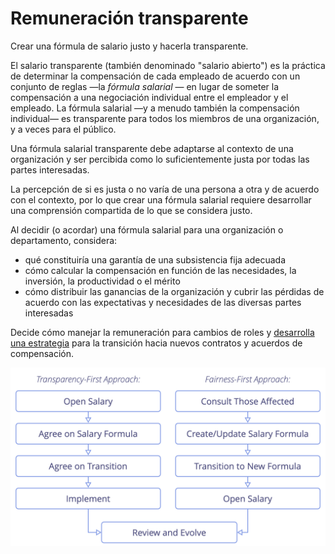 # Remuneración transparente

<summary>
Crear una fórmula de salario justo y hacerla transparente.
</summary>

El salario transparente (también denominado "salario abierto") es la práctica de determinar la compensación de cada empleado de acuerdo con un conjunto de reglas —la _fórmula salarial_ — en lugar de someter la compensación a una negociación individual entre el empleador y el empleado. La fórmula salarial —y a menudo también la compensación individual— es transparente para todos los miembros de una organización, y a veces para el público.

Una fórmula salarial transparente debe adaptarse al contexto de una organización y ser percibida como lo suficientemente justa por todas las partes interesadas.

La percepción de si es justa o no varía de una persona a otra y de acuerdo con el contexto, por lo que crear una fórmula salarial requiere desarrollar una comprensión compartida de lo que se considera justo.

Al decidir (o acordar) una fórmula salarial para una organización o departamento, considera:

- qué constituiría una garantía de una subsistencia fija adecuada
- cómo calcular la compensación en función de las necesidades, la inversión, la productividad o el mérito
- cómo distribuir las ganancias de la organización y cubrir las pérdidas de acuerdo con las expectativas y necesidades de las diversas partes interesadas

Decide cómo manejar la remuneración para cambios de roles y [desarrolla una estrategia](section:clarify-and-develop-strategy) para la transición hacia nuevos contratos y acuerdos de compensación.

![Dos maneras de abrir los salarios](img/process/opening-salaries.png)
